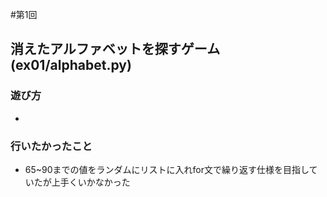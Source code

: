 #第1回
## 消えたアルファベットを探すゲーム　(ex01/alphabet.py)
### 遊び方
* 
### 行いたかったこと
* 65~90までの値をランダムにリストに入れfor文で繰り返す仕様を目指していたが上手くいかなかった